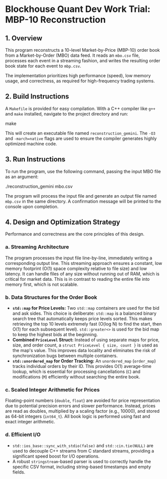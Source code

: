 # Blockhouse Quant Dev Work Trial: MBP-10 Reconstruction

## 1. Overview

This program reconstructs a 10-level Market-by-Price (MBP-10) order book from a Market-by-Order (MBO) data feed. It reads an `mbo.csv` file, processes each event in a streaming fashion, and writes the resulting order book state for each event to `mbp.csv`.

The implementation prioritizes high performance (speed), low memory usage, and correctness, as required for high-frequency trading systems.

## 2. Build Instructions

A `Makefile` is provided for easy compilation. With a C++ compiler like `g++` and `make` installed, navigate to the project directory and run:

make

This will create an executable file named `reconstruction_gemini`. The `-O3` and `-march=native` flags are used to ensure the compiler generates highly optimized machine code.

## 3. Run Instructions

To run the program, use the following command, passing the input MBO file as an argument:

./reconstruction_gemini mbo.csv

The program will process the input file and generate an output file named `mbp.csv` in the same directory. A confirmation message will be printed to the console upon completion.

## 4. Design and Optimization Strategy

Performance and correctness are the core principles of this design.

### a. Streaming Architecture
The program processes the input file line-by-line, immediately writing a corresponding output line. This streaming approach ensures a constant, low memory footprint (O(1) space complexity relative to file size) and low latency. It can handle files of any size without running out of RAM, which is critical for market data. This is in contrast to reading the entire file into memory first, which is not scalable.

### b. Data Structures for the Order Book
- **`std::map` for Price Levels:** Two `std::map` containers are used for the bid and ask sides. This choice is deliberate: `std::map` is a balanced binary search tree that automatically keeps price levels sorted. This makes retrieving the top 10 levels extremely fast (O(log N) to find the start, then O(1) for each subsequent level). `std::greater<>` is used for the bid map to keep the highest bids at the beginning.
- **Combined `PriceLevel` Struct:** Instead of using separate maps for price, size, and order count, a `struct PriceLevel { size, count }` is used as the map's value. This improves data locality and eliminates the risk of synchronization bugs between multiple containers.
- **`std::unordered_map` for Order Tracking:** An `unordered_map` (`order_map`) tracks individual orders by their ID. This provides O(1) average-time lookup, which is essential for processing cancellations (`C`) and modifications (`M`) efficiently without searching the entire book.

### c. Scaled Integer Arithmetic for Prices
Floating-point numbers (`double`, `float`) are avoided for price representation due to potential precision errors and slower performance. Instead, prices are read as doubles, multiplied by a scaling factor (e.g., 10000), and stored as 64-bit integers (`int64_t`). All book logic is performed using fast and exact integer arithmetic.

### d. Efficient I/O
- `std::ios_base::sync_with_stdio(false)` and `std::cin.tie(NULL)` are used to decouple C++ streams from C standard streams, providing a significant speed boost for I/O operations.
- A robust `stringstream`-based parser is used to correctly handle the specific CSV format, including string-based timestamps and empty fields.
